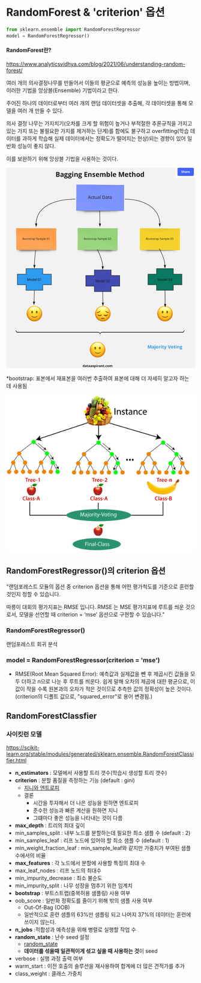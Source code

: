 # RandomForest & 'criterion' 옵션

```python
from sklearn.ensemble import RandomForestRegressor
model = RandomForestRegressor()
```



#### RandomForest란?

https://www.analyticsvidhya.com/blog/2021/06/understanding-random-forest/

여러 개의 의사결정나무를 만들어서 이들의 평균으로 예측의 성능을 높이는 방법이며, 이러한 기법을 앙상블(Ensemble) 기법이라고 한다. 

주어진 하나의 데이터로부터 여러 개의 랜덤 데이터셋을 추출해, 각 데이터셋을 통해 모델을 여러 개 만들 수 있다.

의사 결정 나무는 가지치기(오차를 크게 할 위험이 높거나 부적절한 추론규칙을 가지고 있는 가지 또는 불필요한 가지를 제거하는 단계)를 함에도 불구하고 overfitting(학습 데이터를 과하게 학습해 실제 데이터에서는 정확도가 떨어지는 현상)되는 경향이 있어 일반화 성능이 좋지 않다.

이를 보완하기 위해 앙상블 기법을 사용하는 것이다.



![ensemble model random forest](RandomForest.assets/325745-Bagging-ensemble-method.png)

*bootstrap: 표본에서 재표본을 여러번 추출하여 표본에 대해 더 자세히 알고자 하는 데 사용됨

![인스턴스 랜덤 포레스트](RandomForest.assets/33019random-forest-algorithm2.png)



## RandomForestRegressor()의 criterion 옵션

"랜덤포레스트 모듈의 옵션 중 criterion 옵션을 통해 어떤 평가척도를 기준으로 훈련할 것인지 정할 수 있습니다. 

따릉이 대회의 평가지표는 RMSE 입니다. RMSE 는 MSE 평가지표에 루트를 씌운 것으로서, 모델을 선언할 때 criterion = ‘mse’ 옵션으로 구현할 수 있습니다."



### RandomForestRegressor()

랜덤포레스트 회귀 분석



### model = RandomForestRegressor(criterion = 'mse')

- RMSE(Root Mean Squared Error): 예측값과 실제값을 뺀 후 제곱시킨 값들을 모두 더하고 n으로 나눈 후 루트를 씌운다. 쉽게 말해 오차의 제곱에 대한 평균으로, 이 값이 작을 수록 원본과의 오차가 적은 것이므로 추측한 값의 정확성이 높은 것이다. (criterion의 디폴트 값으로, "squared_error"로 용어 변경됨.)

## RandomForestClassfier

### 사이킷런 모델

https://scikit-learn.org/stable/modules/generated/sklearn.ensemble.RandomForestClassifier.html

- **n_estimators** : 모델에서 사용할 트리 갯수(학습시 생성할 트리 갯수)
- **criterion** : 분할 품질을 측정하는 기능 (default : gini)
  - [지니와 엔트로피](https://wyatt37.tistory.com/9) 
  - 결론 
    - 시간을 투자해서 더 나은 성능을 원하면 엔트로피
    - 준수한 성능과 빠른 계산을 원하면 지니
    - 그떄마다 좋은 성능을 나타내는 것이 다름
- **max_depth** : 트리의 최대 깊이
- min_samples_split : 내부 노드를 분할하는데 필요한 최소 샘플 수 (default : 2)
- min_samples_leaf : 리프 노드에 있어야 할 최소 샘플 수 (default : 1)
- min_weight_fraction_leaf : min_sample_leaf와 같지만 가중치가 부여된 샘플 수에서의 비율
- **max_features** : 각 노드에서 분할에 사용할 특징의 최대 수
- max_leaf_nodes : 리프 노드의 최대수
- min_impurity_decrease : 최소 불순도
- min_impurity_split : 나무 성장을 멈추기 위한 임계치
- **bootstrap** : 부트스트랩(중복허용 샘플링) 사용 여부
- oob_score : 일반화 정확도를 줄이기 위해 밖의 샘플 사용 여부
  - Out-Of-Bag (OOB)
  - 일반적으로 훈련 샘플의 63%만 샘플링 되고 나머지 37%의 데이터는 훈련에 쓰이지 않는다.
- **n_jobs** :적합성과 예측성을 위해 병렬로 실행할 작업 수
- **random_state** : 난수 seed 설정
  - [random_state](https://miinkang.tistory.com/19)
  - **데이터를 섞을때 일관적이게 섞고 싶을 때 사용하는 것**이 seed
- verbose : 실행 과정 출력 여부
- warm_start : 이전 호출의 솔루션을 재사용하여 합계에 더 많은 견적가를 추가
- class_weight : 클래스 가중치